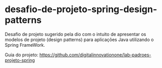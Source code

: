 # desafio-de-projeto-spring-design-patterns
Desafio de projeto sugerido pela dio com o intuito de apresentar os modelos de projeto (design patterns) para aplicações Java utilizando o Spring FrameWork.

Guia do projeto: https://github.com/digitalinnovationone/lab-padroes-projeto-spring
